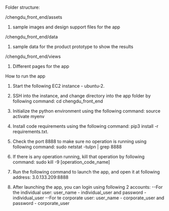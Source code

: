 Folder structure:

/chengdu_front_end/assets
1. sample images and design support files for the app

/chengdu_front_end/data
1. sample data for the product prototype to show the results

/chengdu_front_end/views
1. Different pages for the app


How to run the app

1. Start the following EC2 instance - ubuntu-2.

2. SSH into the instance, and change directory into the app folder by following command: cd chengdu_front_end

3. Initialize the python environment using the following command: source activate myenv

4. Install code requirements using the following command: pip3 install -r requirements.txt.

5. Check the port 8888 to make sure no operation is running using following command: sudo netstat -tulpn | grep 8888

6. If there is any operation running, kill that operation by following command: sudo kill -9 [operation_code_name]

7. Run the following command to launch the app, and open it at following address: 3.0.133.209:8888

8. After launching the app, you can login using following 2 accounts:
--For the individual user: user_name - individual_user and password - individual_user
--For te corporate user: user_name - corporate_user and password - corporate_user


